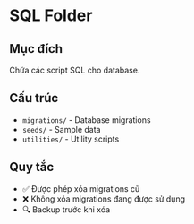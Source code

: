 # SQL Folder

## Mục đích
Chứa các script SQL cho database.

## Cấu trúc
- `migrations/` - Database migrations
- `seeds/` - Sample data
- `utilities/` - Utility scripts

## Quy tắc
- ✅ Được phép xóa migrations cũ
- ❌ Không xóa migrations đang được sử dụng
- 🔍 Backup trước khi xóa
